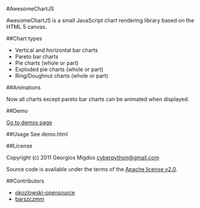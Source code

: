 #AwesomeChartJS

AwesomeChartJS is a small JavaScript chart rendering library based on the HTML 5 canvas.

##Chart types

* Vertical and horizontal bar charts
* Pareto bar charts
* Pie charts (whole or part)
* Exploded pie charts (whole or part)
* Ring/Doughnut charts (whole or part)

##Animations

Now all charts except pareto bar charts can be animated when displayed.

##Demo

<a href="http://cyberpython.github.com/AwesomeChartJS/" target="_blank">Go to demos page</a>

##Usage
See demo.html

##License

Copyright (c) 2011 Georgios Migdos <cyberpython@gmail.com>

Source code is available under the terms of the [Apache license v2.0](http://www.apache.org/licenses/LICENSE-2.0).


##Contributors

* [pkozlowski-opensource](https://github.com/pkozlowski-opensource)
* [barszczmm](https://github.com/barszczmm)
